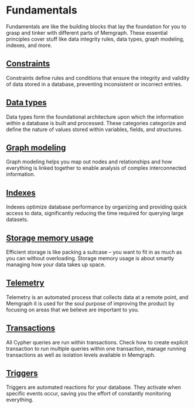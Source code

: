 #  Fundamentals

Fundamentals are like the building blocks that lay the foundation for you to
grasp and tinker with different parts of Memgraph. These essential principles
cover stuff like data integrity rules, data types, graph modeling, indexes, and
more.

## [Constraints](/fundamentals/constraints)

Constraints define rules and conditions that ensure the integrity and validity
of data stored in a database, preventing inconsistent or incorrect entries.

## [Data types](/fundamentals/data-types)

Data types form the foundational architecture upon which the information within
a database is built and processed. These categories categorize and define the
nature of values stored within variables, fields, and structures. 

## [Graph modeling](/fundamentals/graph-modeling)

Graph modeling helps you map out nodes and relationships and how everything is
linked together to enable analysis of complex interconnected information.

## [Indexes](/fundamentals/indexes)

Indexes optimize database performance by organizing and providing quick access
to data, significantly reducing the time required for querying large datasets.

## [Storage memory usage](/fundamentals/storage-memory-usage)

Efficient storage is like packing a suitcase – you want to fit in as much as you
can without overloading. Storage memory usage is about smartly managing how your
data takes up space.

## [Telemetry](/fundamentals/telemetry)

Telemetry is an automated process that collects data at a remote point, and
Memgraph it is used for the soul purpose of improving the product by focusing
on areas that we believe are important to you.

## [Transactions](/fundamentals/transactions)

All Cypher queries are run within transactions. Check how to create explicit
transaction to run multiple queries within one transaction, manage running
transactions as well as isolation levels available in Memgraph.

## [Triggers](/fundamentals/triggers)

Triggers are automated reactions for your database. They activate when specific
events occur, saving you the effort of constantly monitoring everything.